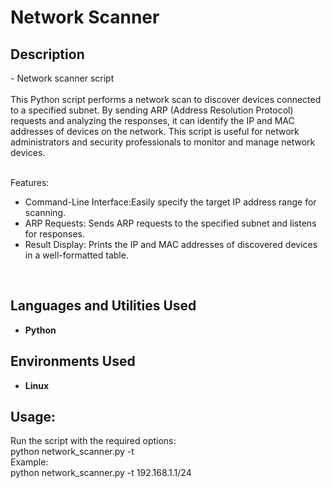 <h1>Network Scanner</h1>


<h2>Description</h2>
- Network scanner script <br>
<br>This Python script performs a network scan to discover devices connected to a specified subnet. By sending ARP (Address Resolution Protocol) requests and analyzing the responses, it can identify the IP and MAC addresses of devices on the network. This script is useful for network administrators and security professionals to monitor and manage network devices.<br>

<br>Features: <br>
- Command-Line Interface:Easily specify the target IP address range for scanning.<br>
- ARP Requests: Sends ARP requests to the specified subnet and listens for responses.<br>
- Result Display: Prints the IP and MAC addresses of discovered devices in a well-formatted table.<br>
<br />


<h2>Languages and Utilities Used</h2>

- <b>Python</b> 


<h2>Environments Used </h2>

- <b>Linux</b> 

<h2>Usage: </h2>
 Run the script with the required options:
<br>python network_scanner.py -t <target_ip_range>
<br>Example:
<br>python network_scanner.py -t 192.168.1.1/24
